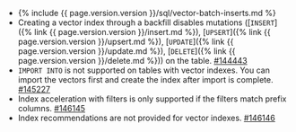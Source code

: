 - {% include {{ page.version.version }}/sql/vector-batch-inserts.md %}
- Creating a vector index through a backfill disables mutations ([`INSERT`]({% link {{ page.version.version }}/insert.md %}), [`UPSERT`]({% link {{ page.version.version }}/upsert.md %}), [`UPDATE`]({% link {{ page.version.version }}/update.md %}), [`DELETE`]({% link {{ page.version.version }}/delete.md %})) on the table. [#144443](https://github.com/cockroachdb/cockroach/issues/144443)
- `IMPORT INTO` is not supported on tables with vector indexes. You can import the vectors first and create the index after import is complete. [#145227](https://github.com/cockroachdb/cockroach/issues/145227)
- Index acceleration with filters is only supported if the filters match prefix columns. [#146145](https://github.com/cockroachdb/cockroach/issues/146145)
- Index recommendations are not provided for vector indexes. [#146146](https://github.com/cockroachdb/cockroach/issues/146146)